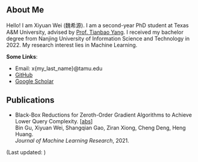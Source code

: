 ## About Me

Hello! I am Xiyuan Wei (魏希源). I am a second-year PhD student at Texas A&M University,
advised by [Prof. Tianbao Yang](http://people.tamu.edu/~tianbao-yang/).
I received my bachelor degree from Nanjing University of Information Science and Technology in 2022.
My research interest lies in Machine Learning.

**Some Links**:
- Email: x{my_last_name}@tamu.edu
- [GitHub](https://github.com/xywei00)
- [Google Scholar](https://scholar.google.com/citations?user=7iGaeB0AAAAJ&hl=en)


## Publications

- Black-Box Reductions for Zeroth-Order Gradient Algorithms to Achieve Lower Query Complexity.
  [[abs](https://jmlr.org/papers/v22/20-611.html)]
  <br />Bin Gu, Xiyuan Wei, Shangqian Gao, Ziran Xiong, Cheng Deng, Heng Huang.
  <br />*Journal of Machine Learning Research*, 2021.


<script type="text/javascript">
    function getLastModifiedMonth() {
        const months = ["Jan", "Feb", "Mar", "Apr", "May", "Jun", "Jul", "Aug", "Sep", "Oct", "Nov", "Dec"];
        var lastModified = new Date(document.lastModified);
        return (months[lastModified.getMonth()] + " " + lastModified.getFullYear())
    }
</script>

(Last updated: <script type="text/javascript">document.write(getLastModifiedMonth())</script>)
